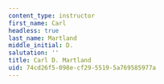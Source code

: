 ```yaml
---
content_type: instructor
first_name: Carl
headless: true
last_name: Martland
middle_initial: D.
salutation: ''
title: Carl D. Martland
uid: 74cd26f5-098e-cf29-5519-5a769585977a
---
```

